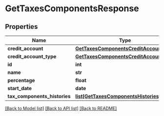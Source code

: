 # GetTaxesComponentsResponse

## Properties
Name | Type | Description | Notes
------------ | ------------- | ------------- | -------------
**credit_account** | [**GetTaxesComponentsCreditAccount**](GetTaxesComponentsCreditAccount.md) |  | [optional] 
**credit_account_type** | [**GetTaxesComponentsCreditAccountType**](GetTaxesComponentsCreditAccountType.md) |  | [optional] 
**id** | **int** |  | [optional] 
**name** | **str** |  | [optional] 
**percentage** | **float** |  | [optional] 
**start_date** | **date** |  | [optional] 
**tax_components_histories** | [**list[GetTaxesComponentsHistories]**](GetTaxesComponentsHistories.md) |  | [optional] 

[[Back to Model list]](../README.md#documentation-for-models) [[Back to API list]](../README.md#documentation-for-api-endpoints) [[Back to README]](../README.md)

